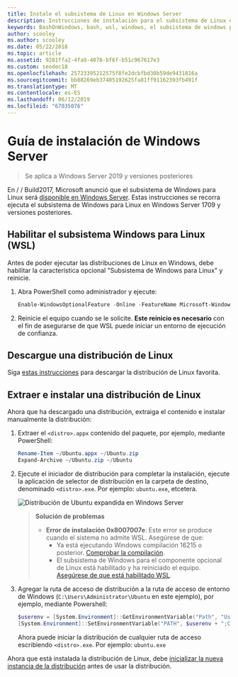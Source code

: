 ```yaml
---
title: Instale el subsistema de Linux en Windows Server
description: Instrucciones de instalación para el subsistema de Linux en Windows Server.
keywords: BashOnWindows, bash, wsl, windows, el subsistema de windows para linux, windowssubsystem, ubuntu, windows server
author: scooley
ms.author: scooley
ms.date: 05/22/2018
ms.topic: article
ms.assetid: 9281ffa2-4fa9-4078-bf6f-b51c967617e3
ms.custom: seodec18
ms.openlocfilehash: 25723395212575f8fe2dcbfbd30b59de9431816a
ms.sourcegitcommit: bb88269eb37405192625fa81ff91162393fb491f
ms.translationtype: MT
ms.contentlocale: es-ES
ms.lasthandoff: 06/12/2019
ms.locfileid: "67035076"
---
```

# <a name="windows-server-installation-guide"></a>Guía de instalación de Windows Server

> Se aplica a Windows Server 2019 y versiones posteriores

En / / Build2017, Microsoft anunció que el subsistema de Windows para Linux será [disponible en Windows Server](https://blogs.technet.microsoft.com/hybridcloud/2017/05/10/windows-server-for-developers-news-from-microsoft-build-2017/).  Estas instrucciones se recorra ejecuta el subsistema de Windows para Linux en Windows Server 1709 y versiones posteriores.

## <a name="enable-the-windows-subsystem-for-linux-wsl"></a>Habilitar el subsistema Windows para Linux (WSL)

Antes de poder ejecutar las distribuciones de Linux en Windows, debe habilitar la característica opcional "Subsistema de Windows para Linux" y reinicie.

1. Abra PowerShell como administrador y ejecute:
    ```powershell
    Enable-WindowsOptionalFeature -Online -FeatureName Microsoft-Windows-Subsystem-Linux
    ```

2. Reinicie el equipo cuando se le solicite. **Este reinicio es necesario** con el fin de asegurarse de que WSL puede iniciar un entorno de ejecución de confianza.

## <a name="download-a-linux-distro"></a>Descargue una distribución de Linux

Siga [estas instrucciones](install-manual.md) para descargar la distribución de Linux favorita.

## <a name="extract-and-install-a-linux-distro"></a>Extraer e instalar una distribución de Linux
Ahora que ha descargado una distribución, extraiga el contenido e instalar manualmente la distribución:

1. Extraer el `<distro>.appx` contenido del paquete, por ejemplo, mediante PowerShell:

    ```powershell
    Rename-Item ~/Ubuntu.appx ~/Ubuntu.zip
    Expand-Archive ~/Ubuntu.zip ~/Ubuntu
    ```

2. Ejecute el iniciador de distribución para completar la instalación, ejecute la aplicación de selector de distribución en la carpeta de destino, denominado `<distro>.exe`. Por ejemplo: `ubuntu.exe`, etcetera.

    ![Distribución de Ubuntu expandida en Windows Server](media/server-appx-expand.png)

    > **Solución de problemas**
    > * **Error de instalación 0x8007007e**: Este error se produce cuando el sistema no admite WSL. Asegúrese de que:
    >   * Ya está ejecutando Windows compilación 16215 o posterior. [Comprobar la compilación](troubleshooting.md#check-your-build-number).
    >   * El subsistema de Windows para el componente opcional de Linux está habilitado y ha reiniciado el equipo.  [Asegúrese de que está habilitado WSL](troubleshooting.md#confirm-wsl-is-enabled).
    
3. Agregar la ruta de acceso de distribución a la ruta de acceso de entorno de Windows (`C:\Users\Administrator\Ubuntu` en este ejemplo), por ejemplo, mediante Powershell:
        
    ```powershell
    $userenv = [System.Environment]::GetEnvironmentVariable("Path", "User")
    [System.Environment]::SetEnvironmentVariable("PATH", $userenv + ";C:\Users\Administrator\Ubuntu", "User")
    ```
    Ahora puede iniciar la distribución de cualquier ruta de acceso escribiendo `<distro>.exe`. Por ejemplo: `ubuntu.exe`

Ahora que está instalada la distribución de Linux, debe [inicializar la nueva instancia de la distribución](initialize-distro.md) antes de usar la distribución.
